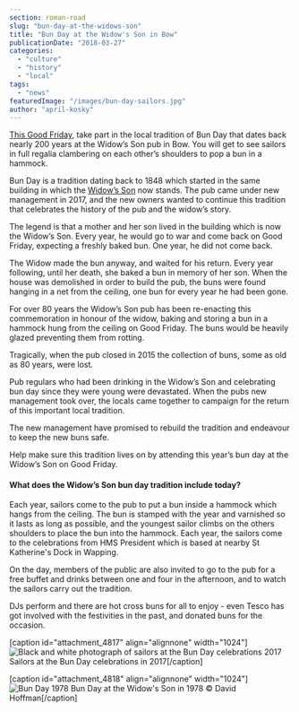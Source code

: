 ```yaml
---
section: roman-road
slug: "bun-day-at-the-widows-son"
title: "Bun Day at the Widow's Son in Bow"
publicationDate: "2018-03-27"
categories: 
  - "culture"
  - "history"
  - "local"
tags: 
  - "news"
featuredImage: "/images/bun-day-sailors.jpg"
author: "april-kosky"
---
```


[This Good Friday](https://romanroadlondon.com/event/bun-day-2019-at-the-widows-son/), take part in the local tradition of Bun Day that dates back nearly 200 years at the Widow’s Son pub in Bow. You will get to see sailors in full regalia clambering on each other’s shoulders to pop a bun in a hammock.

Bun Day is a tradition dating back to 1848 which started in the same building in which the [Widow’s Son](https://widowsson.co.uk/) now stands. The pub came under new management in 2017, and the new owners wanted to continue this tradition that celebrates the history of the pub and the widow’s story.

The legend is that a mother and her son lived in the building which is now the Widow’s Son. Every year, he would go to war and come back on Good Friday, expecting a freshly baked bun. One year, he did not come back.

The Widow made the bun anyway, and waited for his return. Every year following, until her death, she baked a bun in memory of her son. When the house was demolished in order to build the pub, the buns were found hanging in a net from the ceiling, one bun for every year he had been gone.

For over 80 years the Widow’s Son pub has been re-enacting this commemoration in honour of the widow, baking and storing a bun in a hammock hung from the ceiling on Good Friday. The buns would be heavily glazed preventing them from rotting.

Tragically, when the pub closed in 2015 the collection of buns, some as old as 80 years, were lost.

Pub regulars who had been drinking in the Widow’s Son and celebrating bun day since they were young were devastated. When the pubs new management took over, the locals came together to campaign for the return of this important local tradition.

The new management have promised to rebuild the tradition and endeavour to keep the new buns safe.

Help make sure this tradition lives on by attending this year’s bun day at the Widow’s Son on Good Friday.

#### What does the Widow’s Son bun day tradition include today?

Each year, sailors come to the pub to put a bun inside a hammock which hangs from the ceiling. The bun is stamped with the year and varnished so it lasts as long as possible, and the youngest sailor climbs on the others shoulders to place the bun into the hammock. Each year, the sailors come to the celebrations from HMS President which is based at nearby St Katherine's Dock in Wapping.

On the day, members of the public are also invited to go to the pub for a free buffet and drinks between one and four in the afternoon, and to watch the sailors carry out the tradition.

DJs perform and there are hot cross buns for all to enjoy - even Tesco has got involved with the festivities in the past, and donated buns for the occasion.

\[caption id="attachment\_4817" align="alignnone" width="1024"\]![Black and white photograph of sailors at the Bun Day celebrations 2017](/images/bun-day-sailors3-2-1024x683.jpg) Sailors at the Bun Day celebrations in 2017\[/caption\]

\[caption id="attachment\_4818" align="alignnone" width="1024"\]![Bun Day 1978](/images/Bun-Day-Widows-Son-1978-credit-David-Hoffman-1-1024x683.jpg) Bun Day at the Widow's Son in 1978 © David Hoffman\[/caption\]
